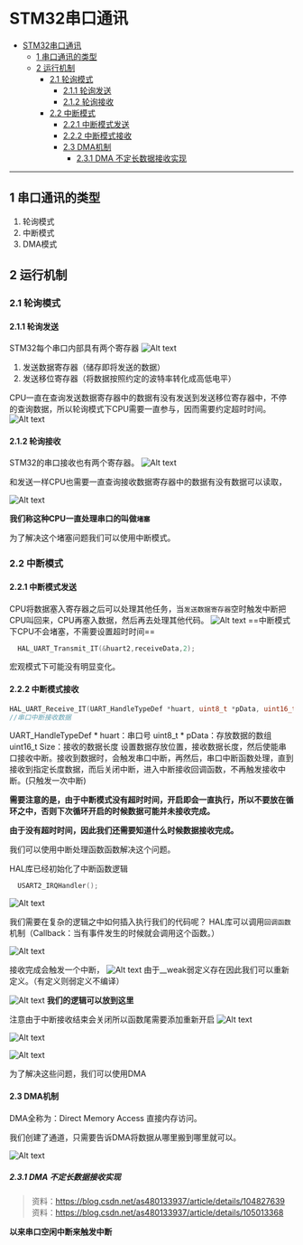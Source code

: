 # STM32串口通讯  

<!-- @import "[TOC]" {cmd="toc" depthFrom=1 depthTo=6 orderedList=false} -->

<!-- code_chunk_output -->

- [STM32串口通讯](#stm32串口通讯)
  - [1 串口通讯的类型](#1-串口通讯的类型)
  - [2 运行机制](#2-运行机制)
    - [2.1 轮询模式](#21-轮询模式)
      - [2.1.1 轮询发送](#211-轮询发送)
      - [2.1.2 轮询接收](#212-轮询接收)
    - [2.2 中断模式](#22-中断模式)
      - [2.2.1 中断模式发送](#221-中断模式发送)
      - [2.2.2 中断模式接收](#222-中断模式接收)
      - [2.3 DMA机制](#23-dma机制)
        - [2.3.1 DMA 不定长数据接收实现](#231-dma-不定长数据接收实现)

<!-- /code_chunk_output -->
---

## 1 串口通讯的类型 

1. 轮询模式
2. 中断模式
3. DMA模式


## 2 运行机制

### 2.1 轮询模式

#### 2.1.1 轮询发送
STM32每个串口内部具有两个寄存器
![Alt text](image.png)
1. 发送数据寄存器（储存即将发送的数据）
2. 发送移位寄存器（将数据按照约定的波特率转化成高低电平）

CPU一直在查询发送数据寄存器中的数据有没有发送到发送移位寄存器中，不停的查询数据，所以轮询模式下CPU需要一直参与，因而需要约定超时时间。
![Alt text](image-2.png)

#### 2.1.2 轮询接收 

STM32的串口接收也有两个寄存器。
![Alt text](image-1.png)

和发送一样CPU也需要一直查询接收数据寄存器中的数据有没有数据可以读取，

![Alt text](image-3.png)

**我们称这种CPU一直处理串口的叫做`堵塞`**

为了解决这个堵塞问题我们可以使用中断模式。

### 2.2 中断模式 

#### 2.2.1 中断模式发送

CPU将数据塞入寄存器之后可以处理其他任务，当`发送数据寄存器`空时触发中断把CPU叫回来，CPU再塞入数据，然后再去处理其他代码。
![Alt text](image-4.png)
==中断模式下CPU不会堵塞，不需要设置超时时间==

```c
  HAL_UART_Transmit_IT(&huart2,receiveData,2);

```

宏观模式下可能没有明显变化。

#### 2.2.2 中断模式接收  

```c
HAL_UART_Receive_IT(UART_HandleTypeDef *huart, uint8_t *pData, uint16_t Size);
//串口中断接收数据
```
UART_HandleTypeDef * huart：串口号
uint8_t * pData：存放数据的数组
uint16_t Size：接收的数据长度
设置数据存放位置，接收数据长度，然后使能串口接收中断。接收到数据时，会触发串口中断，再然后，串口中断函数处理，直到接收到指定长度数据，而后关闭中断，进入中断接收回调函数，不再触发接收中断。(只触发一次中断)

**需要注意的是，由于中断模式没有超时时间，开启即会一直执行，所以不要放在循环之中，否则下次循环开启的时候数据可能并未接收完成。**

**由于没有超时时间，因此我们还需要知道什么时候数据接收完成。**

我们可以使用中断处理函数函数解决这个问题。

HAL库已经初始化了中断函数逻辑
```c
  USART2_IRQHandler();
```
![Alt text](image-5.png)

我们需要在复杂的逻辑之中如何插入执行我们的代码呢？
HAL库可以调用`回调函数`机制（Callback：当有事件发生的时候就会调用这个函数。）

![Alt text](image-6.png)

接收完成会触发一个中断，
![Alt text](image-7.png)
由于__weak弱定义存在因此我们可以重新定义。（有定义则弱定义不编译）

![Alt text](image-8.png)
**我们的逻辑可以放到这里**

注意由于中断接收结束会关闭所以函数尾需要添加重新开启
![Alt text](image-9.png)

![Alt text](image-11.png)


![Alt text](image-10.png)

为了解决这些问题，我们可以使用DMA

#### 2.3 DMA机制 

DMA全称为：Direct Memory Access 直接内存访问。

我们创建了通道，只需要告诉DMA将数据从哪里搬到哪里就可以。

![Alt text](image-12.png)

##### 2.3.1 DMA 不定长数据接收实现

>资料：https://blog.csdn.net/as480133937/article/details/104827639
>资料：https://blog.csdn.net/as480133937/article/details/105013368

**以来串口空闲中断来触发中断**

